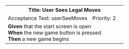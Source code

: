<table><tr><th colspan=3>Title: User Sees Legal Moves</th></tr>
<tr><td>Acceptance Test: userSeeMoves</td><td>Priority: 2</td><td></td></tr>
<tr><td colspan=3><b>Given</b> that the start screen is open<br><b>When</b> the new game button is pressed<br><b>Then</b> a new game begins</tr></td></table>
